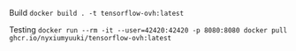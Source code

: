Build
`docker build . -t tensorflow-ovh:latest`

Testing
`docker run --rm -it --user=42420:42420 -p 8080:8080 docker pull ghcr.io/nyxiumyuuki/tensorflow-ovh:latest`
